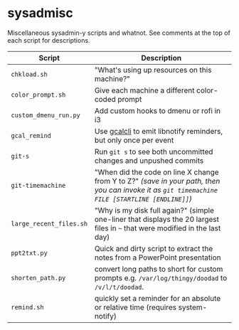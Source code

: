 sysadmisc
=========

Miscellaneous sysadmin-y scripts and whatnot. See comments at the top of each script for descriptions.


Script | Description
-------|------------
`chkload.sh` | "What's using up resources on this machine?" 
`color_prompt.sh` | Give each machine a different color-coded prompt 
`custom_dmenu_run.py` | Add custom hooks to dmenu or rofi in i3
`gcal_remind` | Use [gcalcli](https://github.com/insanum/gcalcli) to emit libnotify reminders, but only once per event
`git-s` | Run `git s` to see both uncommitted changes and unpushed commits
`git-timemachine` | "When did the code on line X change from Y to Z?" *(save in your path, then you can invoke it as `git timemachine FILE [STARTLINE [ENDLINE]]`)* 
`large_recent_files.sh` | "Why is my disk full again?" (simple one-liner that displays the 20 largest files in `~` that were modified in the last day)
`ppt2txt.py` | Quick and dirty script to extract the notes from a PowerPoint presentation 
`shorten_path.py` | convert long paths to short for custom prompts e.g. `/var/log/thingy/doodad` to `/v/l/t/doodad`.
`remind.sh` | quickly set a reminder for an absolute or relative time (requires system-notify)
